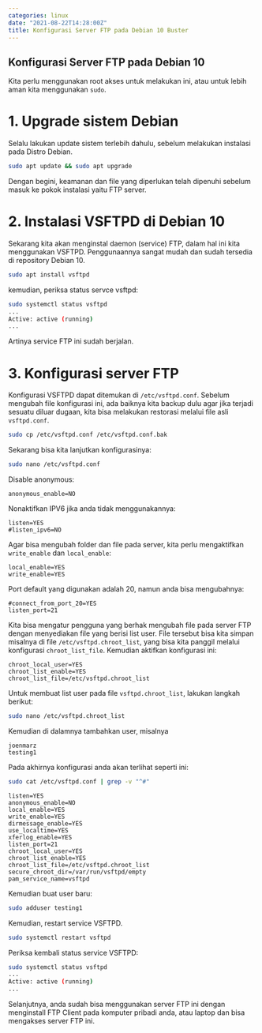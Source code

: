 ```yaml
---
categories: linux
date: "2021-08-22T14:28:00Z"
title: Konfigurasi Server FTP pada Debian 10 Buster
---
```


## Konfigurasi Server FTP pada Debian 10
Kita perlu menggunakan root akses untuk melakukan ini, atau untuk lebih aman kita menggunakan `sudo`.

# 1. Upgrade sistem Debian
Selalu lakukan update sistem terlebih dahulu, sebelum melakukan instalasi pada Distro Debian.

```bash
sudo apt update && sudo apt upgrade
```
Dengan begini, keamanan dan file yang diperlukan telah dipenuhi sebelum masuk ke pokok instalasi yaitu FTP server.

# 2. Instalasi VSFTPD di Debian 10
Sekarang kita akan menginstal daemon (service) FTP, dalam hal ini kita menggunakan VSFTPD. Penggunaannya sangat mudah dan sudah tersedia di repository Debian 10.

```bash
sudo apt install vsftpd
```
kemudian, periksa status servce vsftpd:

```bash
sudo systemctl status vsftpd
...
Active: active (running)
...
```
Artinya service FTP ini sudah berjalan.

# 3. Konfigurasi server FTP
Konfigurasi VSFTPD dapat ditemukan di `/etc/vsftpd.conf`. Sebelum mengubah file konfigurasi ini, ada baiknya kita backup dulu agar jika terjadi sesuatu diluar dugaan, kita bisa melakukan restorasi melalui file asli `vsftpd.conf`.

```bash
sudo cp /etc/vsftpd.conf /etc/vsftpd.conf.bak
```
Sekarang bisa kita lanjutkan konfigurasinya:

```bash
sudo nano /etc/vsftpd.conf
```

Disable anonymous:
```
anonymous_enable=NO
```

Nonaktifkan IPV6 jika anda tidak menggunakannya:
```
listen=YES
#listen_ipv6=NO
```
Agar bisa mengubah folder dan file pada server, kita perlu mengaktifkan `write_enable` dan `local_enable`:
```
local_enable=YES
write_enable=YES
```
Port default yang digunakan adalah 20, namun anda bisa mengubahnya:
```
#connect_from_port_20=YES
listen_port=21
```
Kita bisa mengatur pengguna yang berhak mengubah file pada server FTP dengan menyediakan file yang berisi list user. File tersebut bisa kita simpan misalnya di file `/etc/vsftpd.chroot_list`, yang bisa kita panggil melalui konfigurasi `chroot_list_file`. Kemudian aktifkan konfigurasi ini:
```
chroot_local_user=YES
chroot_list_enable=YES
chroot_list_file=/etc/vsftpd.chroot_list
```
Untuk membuat list user pada file `vsftpd.chroot_list`, lakukan langkah berikut:

```bash
sudo nano /etc/vsftpd.chroot_list
```
Kemudian di dalamnya tambahkan user, misalnya
```
joenmarz
testing1
```
Pada akhirnya konfigurasi anda akan terlihat seperti ini:

```bash
sudo cat /etc/vsftpd.conf | grep -v "^#"
```
```
listen=YES
anonymous_enable=NO
local_enable=YES
write_enable=YES
dirmessage_enable=YES
use_localtime=YES
xferlog_enable=YES
listen_port=21
chroot_local_user=YES
chroot_list_enable=YES
chroot_list_file=/etc/vsftpd.chroot_list
secure_chroot_dir=/var/run/vsftpd/empty
pam_service_name=vsftpd
```

Kemudian buat user baru:

```bash
sudo adduser testing1
```
Kemudian, restart service VSFTPD.

```bash
sudo systemctl restart vsftpd
```
Periksa kembali status service VSFTPD:

```bash
sudo systemctl status vsftpd
...
Active: active (running)
...
```

Selanjutnya, anda sudah bisa menggunakan server FTP ini dengan menginstall FTP Client pada komputer pribadi anda, atau laptop dan bisa mengakses server FTP ini.